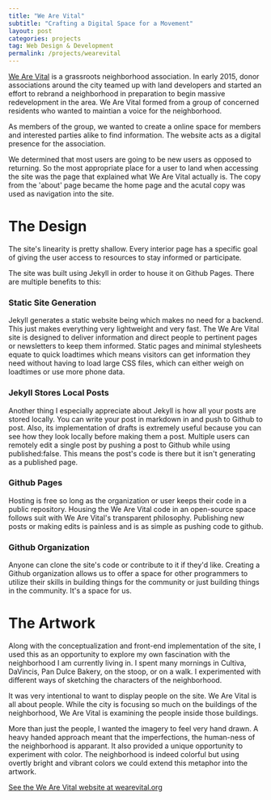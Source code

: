 ```yaml
---
title: "We Are Vital"
subtitle: "Crafting a Digital Space for a Movement"
layout: post
categories: projects
tag: Web Design & Development
permalink: /projects/wearevital
---
```


<a href="http://wearevital.org" target="_blank" >We Are Vital</a> is a grassroots neighborhood association. In early 2015, donor associations around the city teamed up with land developers and started an effort to rebrand a neighborhood in preparation to begin massive redevelopment in the area. We Are Vital formed from a group of concerned residents who wanted to maintian a voice for the neighborhood.

As members of the group, we wanted to create a online space for members and interested parties alike to find information. The website acts as a digital presence for the association.

<!-- {screenshot} -->

We determined that most users are going to be new users as opposed to returning. So the most appropriate place for a user to land when accessing the site was the page that explained what We Are Vital actually is. The copy from the 'about' page became the home page and the acutal copy was used as navigation into the site.

<!-- {post its} -->

# The Design

The site's linearity is pretty shallow. Every interior page has a specific goal of giving the user access to resources to stay informed or participate.

The site was built using Jekyll in order to house it on Github Pages. There are multiple benefits to this:

### Static Site Generation
Jekyll generates a static website being which makes no need for a backend. This just makes everything very lightweight and very fast. The We Are Vital site is designed to deliver information and direct people to pertinent pages or newsletters to keep them informed. Static pages and minimal stylesheets equate to quick loadtimes which means visitors can get information they need without having to load large CSS files, which can either weigh on loadtimes or use more phone data.

### Jekyll Stores Local Posts
Another thing I especially appreciate about Jekyll is how all your posts are stored locally. You can write your post in markdown in and push to Github to post. Also, its implementation of drafts is extremely useful because you can see how they look locally before making them a post. Multiple users can remotely edit a single post by pushing a post to Github while using published:false. This means the post's code is there but it isn't generating as a published page. 

### Github Pages 
Hosting is free so long as the organization or user keeps their code in a public repository. Housing the We Are Vital code in an open-source space follows suit with We Are Vital's transparent philosophy. Publishing new posts or making edits is painless and is as simple as pushing code to github.

### Github Organization
Anyone can clone the site's code or contribute to it if they'd like. Creating a Github organization allows us to offer a space for other programmers to utilize their skills in building things for the community or just building things in the community. It's a space for us.


# The Artwork

Along with the conceptualization and front-end implementation of the site, I used this as an opportunity to explore my own fascination with the neighborhood I am currently living in. I spent many mornings in Cultiva, DaVincis, Pan Dulce Bakery, on the stoop, or on a walk. I experimented with different ways of sketching the characters of the neighborhood. 

<!-- {sketch} -->

It was very intentional to want to display people on the site. We Are Vital is all about people. While the city is focusing so much on the buildings of the neighborhood, We Are Vital is examining the people inside those buildings. 

<!-- {sketch} -->

More than just the people, I wanted the imagery to feel very hand drawn. A heavy handed approach meant that the imperfections, the human-ness of the neighborhood is apparant. It also provided a unique opportunity to experiment with color. The neighborhood is indeed colorful but using overtly bright and vibrant colors we could extend this metaphor into the artwork.

<a href="http://wearevital.org" target="_blank" >See the We Are Vital website at wearevital.org</a>
